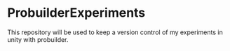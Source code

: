 # ProbuilderExperiments
This repository will be used to keep a version control of my experiments in unity with probuilder. 

